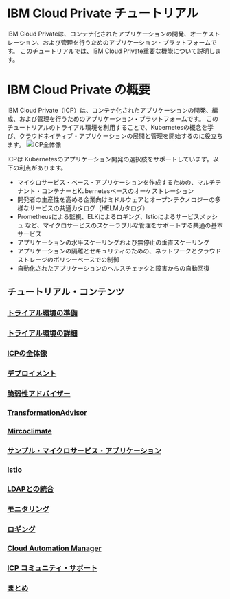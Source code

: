 # IBM Cloud Private チュートリアル

IBM Cloud Privateは、コンテナ化されたアプリケーションの開発、オーケストレーション、および管理を行うためのアプリケーション・プラットフォームです。
このチュートリアルでは、IBM Cloud Private重要な機能について説明します。


# IBM Cloud Private の概要
IBM Cloud Private（ICP）は、コンテナ化されたアプリケーションの開発、編成、および管理を行うためのアプリケーション・プラットフォームです。 
このチュートリアルのトライアル環境を利用することで、Kubernetesの概念を学び、クラウドネイティブ・アプリケーションの展開と管理を開始するのに役立ちます。
![ICP全体像](https://github.com/ICpTrial/ICPTrialJapan/blob/master/pictures/icpoverview.png)

ICPは Kubernetesのアプリケーション開発の選択肢をサポートしています。以下の利点があります。
* マイクロサービス・ベース・アプリケーションを作成するための、マルチテナント・コンテナーとKubernetesベースのオーケストレーション
* 開発者の生産性を高める企業向けミドルウェアとオープンテクノロジーの多様なサービスの共通カタログ（HELMカタログ）
* Prometheusによる監視、ELKによるロギング、Istioによるサービスメッシュ など、マイクロサービスのスケーラブルな管理をサポートする共通の基本サービス
* アプリケーションの水平スケーリングおよび無停止の垂直スケーリング
* アプリケーションの隔離とセキュリティのための、ネットワークとクラウドストレージのポリシーベースでの制御
* 自動化されたアプリケーションのヘルスチェックと障害からの自動回復

## チュートリアル・コンテンツ
### [トライアル環境の準備](https://github.com/ICpTrial/ICPTrialJapan/blob/master/reserve.md)
### [トライアル環境の詳細](https://github.com/ICpTrial/ICPTrialJapan/blob/master/environemnt.md)
### [ICPの全体像](https://github.com/ICpTrial/ICPTrialJapan/blob/master/icpoverview.md)
### [デプロイメント](https://github.com/ICpTrial/ICPTrialJapan/blob/master/nodejsdeployment.md)

### [脆弱性アドバイザー](https://github.com/ICpTrial/ICPTrialJapan/blob/master/vulnerabilityadvisor.md)
### [TransformationAdvisor](https://github.com/ICpTrial/ICPTrialJapan/blob/master/transformationadvisor.md)
### [Mircoclimate](https://github.com/ICpTrial/ICPTrialJapan/blob/master/microclimate.md)
### [サンプル・マイクロサービス・アプリケーション](https://github.com/ICpTrial/ICPTrialJapan/blob/master/samplemicroservice.md)
### [Istio](https://github.com/ICpTrial/ICPTrialJapan/blob/master/istio.md)

### [LDAPとの統合](https://github.com/ICpTrial/ICPTrialJapan/blob/master/ldapintegrntion.md)
### [モニタリング](https://github.com/ICpTrial/ICPTrialJapan/blob/master/monitoring.md)
### [ロギング](https://github.com/ICpTrial/ICPTrialJapan/blob/master/logging.md)

### [Cloud Automation Manager](https://github.com/ICpTrial/ICPTrialJapan/blob/master/cam.md)
<!-- 
### [Kubernetes運用ビュー](https://github.com/ICpTrial/ICPTrialJapan/blob/master/operationalview.md)
### [ウィーブスコープ](https://github.com/ICpTrial/ICPTrialJapan/blob/master/weavescope.md)
### [Linux .Netアプリケーションのサンプル](https://github.com/ICpTrial/ICPTrialJapan/blob/master/dotnetapplication.md)
-->

### [ICP コミュニティ・サポート](https://github.com/ICpTrial/ICPTrialJapan/blob/master/communitysupport.md)
### [まとめ](https://github.com/ICpTrial/ICPTrialJapan/blob/master/summary.md)
